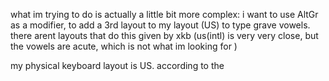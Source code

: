 what im trying to do is actually a little bit more complex:
i want to use AltGr as a modifier, to add a 3rd layout to my layout (US) to type grave vowels. there arent layouts that do this given by xkb (us(intl) is very very close, but the vowels are acute, which is not what im looking for )

my physical keyboard layout is US. according to the 